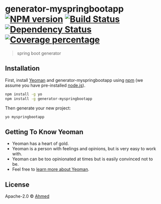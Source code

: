 # generator-myspringbootapp [![NPM version][npm-image]][npm-url] [![Build Status][travis-image]][travis-url] [![Dependency Status][daviddm-image]][daviddm-url] [![Coverage percentage][coveralls-image]][coveralls-url]
> spring boot generator

## Installation

First, install [Yeoman](http://yeoman.io) and generator-myspringbootapp using [npm](https://www.npmjs.com/) (we assume you have pre-installed [node.js](https://nodejs.org/)).

```bash
npm install -g yo
npm install -g generator-myspringbootapp
```

Then generate your new project:

```bash
yo myspringbootapp
```

## Getting To Know Yeoman

 * Yeoman has a heart of gold.
 * Yeoman is a person with feelings and opinions, but is very easy to work with.
 * Yeoman can be too opinionated at times but is easily convinced not to be.
 * Feel free to [learn more about Yeoman](http://yeoman.io/).

## License

Apache-2.0 © [Ahmed]()


[npm-image]: https://badge.fury.io/js/generator-myspringbootapp.svg
[npm-url]: https://npmjs.org/package/generator-myspringbootapp
[travis-image]: https://travis-ci.com/ahmedgamal/generator-myspringbootapp.svg?branch=master
[travis-url]: https://travis-ci.com/ahmedgamal/generator-myspringbootapp
[daviddm-image]: https://david-dm.org/ahmedgamal/generator-myspringbootapp.svg?theme=shields.io
[daviddm-url]: https://david-dm.org/ahmedgamal/generator-myspringbootapp
[coveralls-image]: https://coveralls.io/repos/ahmedgamal/generator-myspringbootapp/badge.svg
[coveralls-url]: https://coveralls.io/r/ahmedgamal/generator-myspringbootapp
